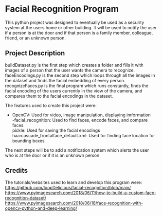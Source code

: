 # Facial Recognition Program
This python project was designed to eventually be used as a security system at the users home or other building. It will be used to notify the user if a person is at the door and if that person is a family member, colleague, friend, or an unknown person. 
## Project Description
buildDataset.py is the first step which creates a folder and fills it with images of a person that the user wants the camera to recognize.  
faceEncodings.py is the second step which loops through all the images in the dataset and finds the facial embedding of every person.  
recognizeFaces.py is the final program which runs constantly, finds the facial encoding of the users currently in the view of the camera, and compares them to the facial encodings in the dataset.

The features used to create this project were:  
  - OpenCV: Used for video, image manipulation, displaying imformation  
  -facial_recognition: Used to find faces, encode faces, and compare faces  
  pickle: Used for saving the facial encodings  
  haarcascade_frontalface_default.xml: Used for finding face location for bounding boxes  

The next steps will be to add a notification system which alerts the user who is at the door or if it is an unknown person
## Credits
The tutorials/websites used to learn and develop this program were:  
  https://github.com/loopDelicious/facial-recognition/blob/main/  
  https://www.pyimagesearch.com/2018/06/11/how-to-build-a-custom-face-recognition-dataset/  
  https://www.pyimagesearch.com/2018/06/18/face-recognition-with-opencv-python-and-deep-learning/  
  
